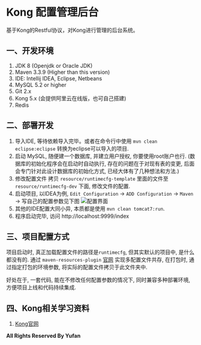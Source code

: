 # Kong 配置管理后台

基于Kong的Restful协议，对Kong进行管理的后台系统。

## 一、开发环境

1. JDK 8 (Openjdk or Oracle JDK)
2. Maven 3.3.9 (Higher than this version)
3. IDE: Intellij IDEA, Eclipse, Netbeans
4. MySQL 5.2 or higher
5. Git 2.x
6. Kong 5.x (会提供阿里云在线版，也可自己搭建)
7. Redis

## 二、部署开发

1. 导入IDE, 等待依赖导入完毕。或者在命令行中使用 `mvn clean eclipse:eclipse` 转换为eclipse可以导入的项目.
2. 启动 MySQL, 随便建一个数据库, 并建立用户授权, 你要使用root账户也行. (数据库的初始化程序会在启动时自动执行, 存在的问题在于对现有表的变更, 后面会专门针对此设计数据库的初始化方式, 已经大体有了几种想法和方法.)
3. 修改配置文件 拷贝 `resource/runtimecfg-template` 里面的文件至 `resource/runtimecfg-dev` 下面, 修改文件的配置.
4. 启动项目, 以IDEA为例, `Edit Configuration` -> `ADD Configuration` -> `Maven` -> 写自己的配置参数见下图
![配置界面](http://cat.yufan.me/dev/apisystem/maven-config.png)
5. 其他的IDE配置大同小异, 本质都是使用 `mvn clean tomcat7:run`.
6. 程序启动完毕, 访问 http://localhost:9999/index

## 三、项目配置方式

项目启动时, 真正加载配置文件的路径是`runtimecfg`, 但其实默认的项目中, 是什么都没有的. 通过 `maven-resources-plugin` [官网](http://maven.apache.org/plugins/maven-resources-plugin/) 实现多配置文件共存, 在打包时, 通过指定打包的环境参数, 将实际的配置文件拷贝于此文件夹中.

好处在于, 一套代码, 能在不修改任何配置参数的情况下, 同时兼容多种部署环境, 方便项目上线和代码持续集成.

## 四、Kong相关学习资料

1. [Kong官网](http://getkong.org)

**All Rights Reserved By Yufan**
